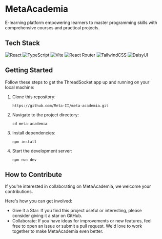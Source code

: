 # MetaAcademia

E-learning platform empowering learners to master programming skills with comprehensive courses and practical projects.

<!-- **View live version** : http://Meta-II.github.io/meta-academia -->

## Tech Stack
![React](https://img.shields.io/badge/react-%2320232a.svg?style=for-the-badge&logo=react&logoColor=%2361DAFB)
![TypeScript](https://img.shields.io/badge/typescript-%23007ACC.svg?style=for-the-badge&logo=typescript&logoColor=white)
![Vite](https://img.shields.io/badge/vite-%23646CFF.svg?style=for-the-badge&logo=vite&logoColor=white)
![React Router](https://img.shields.io/badge/React_Router-CA4245?style=for-the-badge&logo=react-router&logoColor=white)
![TailwindCSS](https://img.shields.io/badge/tailwindcss-%2338B2AC.svg?style=for-the-badge&logo=tailwind-css&logoColor=white)
![DaisyUI](https://img.shields.io/badge/daisyui-5A0EF8?style=for-the-badge&logo=daisyui&logoColor=white)


## Getting Started

Follow these steps to get the ThreadSocket app up and running on your local machine:

1. Clone this repository:
   ```
   https://github.com/Meta-II/meta-academia.git
   ```
2. Navigate to the project directory:
   ```
   cd meta-academia
   ```
3. Install dependencies:
   ```
   npm install
   ```
4. Start the development server:
   ```
   npm run dev
   ```

## How to Contribute

If you're interested in collaborating on MetaAcademia, we welcome your contributions.

 Here's how you can get involved:

- Give It a Star: If you find this project useful or interesting, please consider giving it a star on GitHub.
- Collaborate: If you have ideas for improvements or new features, feel free to open an issue or submit a pull request. We'd love to work together to make MetaAcademia even better.
